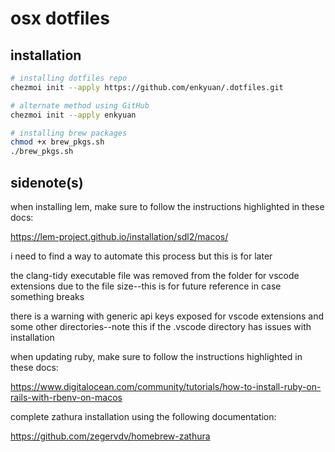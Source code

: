 # osx dotfiles

## installation
```bash
# installing dotfiles repo
chezmoi init --apply https://github.com/enkyuan/.dotfiles.git

# alternate method using GitHub
chezmoi init --apply enkyuan

# installing brew packages
chmod +x brew_pkgs.sh
./brew_pkgs.sh
```

## sidenote(s)

when installing lem, make sure to follow the instructions highlighted in these docs:

https://lem-project.github.io/installation/sdl2/macos/

i need to find a way to automate this process but this is for later

the clang-tidy executable file was removed from the folder for vscode extensions due to the file size--this is for future reference in case something breaks

there is a warning with generic api keys exposed for vscode extensions and some other directories--note this if the .vscode directory has issues with installation

when updating ruby, make sure to follow the instructions highlighted in these docs:

https://www.digitalocean.com/community/tutorials/how-to-install-ruby-on-rails-with-rbenv-on-macos

complete zathura installation using the following documentation:

https://github.com/zegervdv/homebrew-zathura
